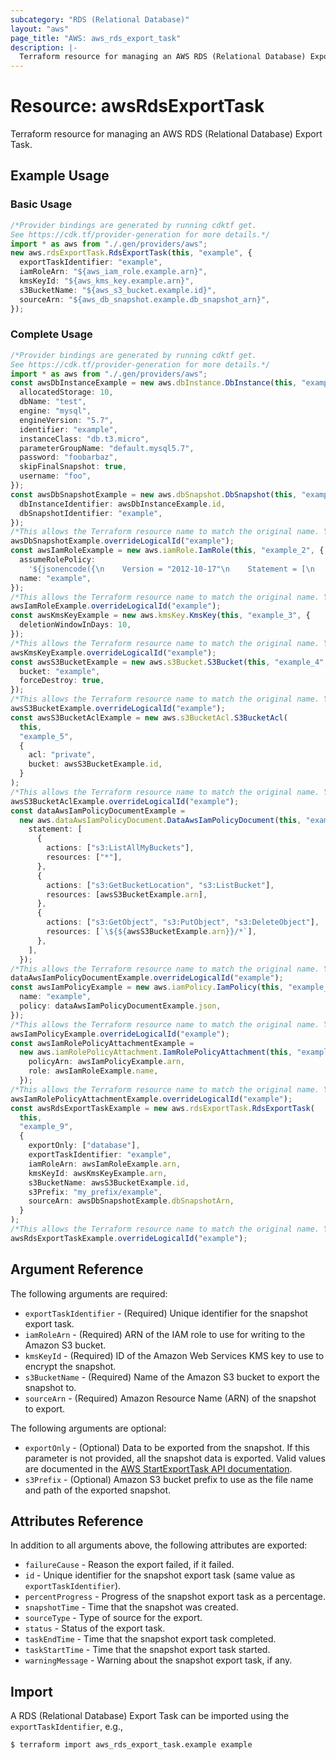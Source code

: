 ```yaml
---
subcategory: "RDS (Relational Database)"
layout: "aws"
page_title: "AWS: aws_rds_export_task"
description: |-
  Terraform resource for managing an AWS RDS (Relational Database) Export Task.
---
```


# Resource: awsRdsExportTask

Terraform resource for managing an AWS RDS (Relational Database) Export Task.

## Example Usage

### Basic Usage

```typescript
/*Provider bindings are generated by running cdktf get.
See https://cdk.tf/provider-generation for more details.*/
import * as aws from "./.gen/providers/aws";
new aws.rdsExportTask.RdsExportTask(this, "example", {
  exportTaskIdentifier: "example",
  iamRoleArn: "${aws_iam_role.example.arn}",
  kmsKeyId: "${aws_kms_key.example.arn}",
  s3BucketName: "${aws_s3_bucket.example.id}",
  sourceArn: "${aws_db_snapshot.example.db_snapshot_arn}",
});

```

### Complete Usage

```typescript
/*Provider bindings are generated by running cdktf get.
See https://cdk.tf/provider-generation for more details.*/
import * as aws from "./.gen/providers/aws";
const awsDbInstanceExample = new aws.dbInstance.DbInstance(this, "example", {
  allocatedStorage: 10,
  dbName: "test",
  engine: "mysql",
  engineVersion: "5.7",
  identifier: "example",
  instanceClass: "db.t3.micro",
  parameterGroupName: "default.mysql5.7",
  password: "foobarbaz",
  skipFinalSnapshot: true,
  username: "foo",
});
const awsDbSnapshotExample = new aws.dbSnapshot.DbSnapshot(this, "example_1", {
  dbInstanceIdentifier: awsDbInstanceExample.id,
  dbSnapshotIdentifier: "example",
});
/*This allows the Terraform resource name to match the original name. You can remove the call if you don't need them to match.*/
awsDbSnapshotExample.overrideLogicalId("example");
const awsIamRoleExample = new aws.iamRole.IamRole(this, "example_2", {
  assumeRolePolicy:
    '${jsonencode({\n    Version = "2012-10-17"\n    Statement = [\n      {\n        Action = "sts:AssumeRole"\n        Effect = "Allow"\n        Sid    = ""\n        Principal = {\n          Service = "export.rds.amazonaws.com"\n        }\n      },\n    ]\n  })}',
  name: "example",
});
/*This allows the Terraform resource name to match the original name. You can remove the call if you don't need them to match.*/
awsIamRoleExample.overrideLogicalId("example");
const awsKmsKeyExample = new aws.kmsKey.KmsKey(this, "example_3", {
  deletionWindowInDays: 10,
});
/*This allows the Terraform resource name to match the original name. You can remove the call if you don't need them to match.*/
awsKmsKeyExample.overrideLogicalId("example");
const awsS3BucketExample = new aws.s3Bucket.S3Bucket(this, "example_4", {
  bucket: "example",
  forceDestroy: true,
});
/*This allows the Terraform resource name to match the original name. You can remove the call if you don't need them to match.*/
awsS3BucketExample.overrideLogicalId("example");
const awsS3BucketAclExample = new aws.s3BucketAcl.S3BucketAcl(
  this,
  "example_5",
  {
    acl: "private",
    bucket: awsS3BucketExample.id,
  }
);
/*This allows the Terraform resource name to match the original name. You can remove the call if you don't need them to match.*/
awsS3BucketAclExample.overrideLogicalId("example");
const dataAwsIamPolicyDocumentExample =
  new aws.dataAwsIamPolicyDocument.DataAwsIamPolicyDocument(this, "example_6", {
    statement: [
      {
        actions: ["s3:ListAllMyBuckets"],
        resources: ["*"],
      },
      {
        actions: ["s3:GetBucketLocation", "s3:ListBucket"],
        resources: [awsS3BucketExample.arn],
      },
      {
        actions: ["s3:GetObject", "s3:PutObject", "s3:DeleteObject"],
        resources: [`\${${awsS3BucketExample.arn}}/*`],
      },
    ],
  });
/*This allows the Terraform resource name to match the original name. You can remove the call if you don't need them to match.*/
dataAwsIamPolicyDocumentExample.overrideLogicalId("example");
const awsIamPolicyExample = new aws.iamPolicy.IamPolicy(this, "example_7", {
  name: "example",
  policy: dataAwsIamPolicyDocumentExample.json,
});
/*This allows the Terraform resource name to match the original name. You can remove the call if you don't need them to match.*/
awsIamPolicyExample.overrideLogicalId("example");
const awsIamRolePolicyAttachmentExample =
  new aws.iamRolePolicyAttachment.IamRolePolicyAttachment(this, "example_8", {
    policyArn: awsIamPolicyExample.arn,
    role: awsIamRoleExample.name,
  });
/*This allows the Terraform resource name to match the original name. You can remove the call if you don't need them to match.*/
awsIamRolePolicyAttachmentExample.overrideLogicalId("example");
const awsRdsExportTaskExample = new aws.rdsExportTask.RdsExportTask(
  this,
  "example_9",
  {
    exportOnly: ["database"],
    exportTaskIdentifier: "example",
    iamRoleArn: awsIamRoleExample.arn,
    kmsKeyId: awsKmsKeyExample.arn,
    s3BucketName: awsS3BucketExample.id,
    s3Prefix: "my_prefix/example",
    sourceArn: awsDbSnapshotExample.dbSnapshotArn,
  }
);
/*This allows the Terraform resource name to match the original name. You can remove the call if you don't need them to match.*/
awsRdsExportTaskExample.overrideLogicalId("example");

```

## Argument Reference

The following arguments are required:

* `exportTaskIdentifier` - (Required) Unique identifier for the snapshot export task.
* `iamRoleArn` - (Required) ARN of the IAM role to use for writing to the Amazon S3 bucket.
* `kmsKeyId` - (Required) ID of the Amazon Web Services KMS key to use to encrypt the snapshot.
* `s3BucketName` - (Required) Name of the Amazon S3 bucket to export the snapshot to.
* `sourceArn` - (Required) Amazon Resource Name (ARN) of the snapshot to export.

The following arguments are optional:

* `exportOnly` - (Optional) Data to be exported from the snapshot. If this parameter is not provided, all the snapshot data is exported. Valid values are documented in the [AWS StartExportTask API documentation](https://docs.aws.amazon.com/AmazonRDS/latest/APIReference/API_StartExportTask.html#API_StartExportTask_RequestParameters).
* `s3Prefix` - (Optional) Amazon S3 bucket prefix to use as the file name and path of the exported snapshot.

## Attributes Reference

In addition to all arguments above, the following attributes are exported:

* `failureCause` - Reason the export failed, if it failed.
* `id` - Unique identifier for the snapshot export task (same value as `exportTaskIdentifier`).
* `percentProgress` - Progress of the snapshot export task as a percentage.
* `snapshotTime` - Time that the snapshot was created.
* `sourceType` - Type of source for the export.
* `status` - Status of the export task.
* `taskEndTime` - Time that the snapshot export task completed.
* `taskStartTime` - Time that the snapshot export task started.
* `warningMessage` - Warning about the snapshot export task, if any.

## Import

A RDS (Relational Database) Export Task can be imported using the `exportTaskIdentifier`, e.g.,

```console
$ terraform import aws_rds_export_task.example example
```
